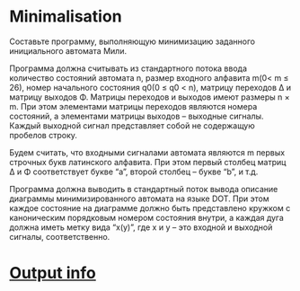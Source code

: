 # Minimalisation

Составьте программу, выполняющую минимизацию заданного инициального автомата Мили.

Программа должна считывать из стандартного потока ввода количество состояний автомата n, размер входного алфавита m(0< m ≤ 26), номер начального состояния q0(0 ≤ q0 < n), матрицу переходов Δ и матрицу выходов Φ. Матрицы переходов и выходов имеют размеры n × m. При этом элементами матрицы переходов являются номера состояний, а элементами матрицы выходов – выходные сигналы. Каждый выходной сигнал представляет собой не содержащую пробелов строку.

Будем считать, что входными сигналами автомата являются m первых строчных букв латинского алфавита. При этом первый столбец матриц Δ и Φ соответствует букве “a”, второй столбец – букве “b”, и т.д.

Программа должна выводить в стандартный поток вывода описание диаграммы минимизированного автомата на языке DOT. При этом каждое состояние на диаграмме должно быть представлено кружком с каноническим порядковым номером состояния внутри, а каждая дуга должна иметь метку вида “x(y)”, где x и y – это входной и выходной сигналы, соответственно.

# [Output info](https://personalfebus.s-ul.eu/machimg/ix4DCme5)
